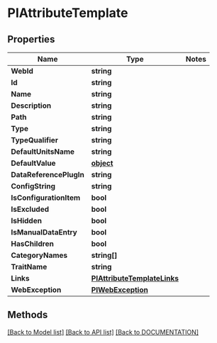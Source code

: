 # PIAttributeTemplate

## Properties
Name | Type | Notes
------------ | ------------- | -------------
**WebId** | **string**
**Id** | **string**
**Name** | **string**
**Description** | **string**
**Path** | **string**
**Type** | **string**
**TypeQualifier** | **string**
**DefaultUnitsName** | **string**
**DefaultValue** | **[**object**](../Model/Object.md)**
**DataReferencePlugIn** | **string**
**ConfigString** | **string**
**IsConfigurationItem** | **bool**
**IsExcluded** | **bool**
**IsHidden** | **bool**
**IsManualDataEntry** | **bool**
**HasChildren** | **bool**
**CategoryNames** | **string[]**
**TraitName** | **string**
**Links** | **[**PIAttributeTemplateLinks**](../Model/PIAttributeTemplateLinks.md)**
**WebException** | **[**PIWebException**](../Model/PIWebException.md)**

## Methods
[[Back to Model list]](../../DOCUMENTATION.md#documentation-for-models) [[Back to API list]](../../DOCUMENTATION.md#documentation-for-api-endpoints) [[Back to DOCUMENTATION]](../../DOCUMENTATION.md)
